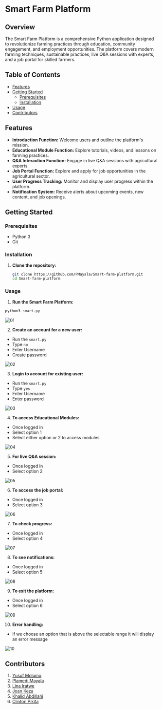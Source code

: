 # Smart Farm Platform

## Overview

The Smart Farm Platform is a comprehensive Python application designed to revolutionize farming practices through education, community engagement, and employment opportunities. The platform covers modern farming techniques, sustainable practices, live Q&A sessions with experts, and a job portal for skilled farmers.

## Table of Contents

- [Features](#features)
- [Getting Started](#getting-started)
  - [Prerequisites](#prerequisites)
  - [Installation](#installation)
- [Usage](#usage)
- [Contributors](#contributors)

## Features

- **Introduction Function:** Welcome users and outline the platform's mission.
- **Educational Module Function:** Explore tutorials, videos, and lessons on farming practices.
- **Q&A Interaction Function:** Engage in live Q&A sessions with agricultural experts.
- **Job Portal Function:** Explore and apply for job opportunities in the agricultural sector.
- **User Progress Tracking:** Monitor and display user progress within the platform.
- **Notification System:** Receive alerts about upcoming events, new content, and job openings.

## Getting Started

### Prerequisites

- Python 3
- Git

### Installation

1. **Clone the repository:**
   ```bash
   git clone https://github.com/PMayala/Smart-farm-platform.git
   cd Smart-farm-platform
   ```

### Usage 

1. **Run the Smart Farm Platform:**

```bash
python3 smart.py
```

![01](https://github.com/PMayala/Smart-farm-platform/assets/112552126/c8fb71c2-28cd-4d9e-94c5-f51dc06025d8)

2. **Create an account for a new user:**
- Run the `smart.py`
- Type `no`
- Enter Username
- Create password

![02](https://github.com/PMayala/Smart-farm-platform/assets/112552126/a242ece2-f4a1-455e-8284-2d79fa76b7f3)
  
3.  **Login to account for existing user:**
- Run the `smart.py`
- Type `yes`
- Enter Username
- Enter password

![03](https://github.com/PMayala/Smart-farm-platform/assets/112552126/00ba95df-8092-466b-8758-1435e209e806)
  
4.  **To access Educational Modules:**
- Once logged in
- Select option 1
- Select either option or 2 to access modules
  
![04](https://github.com/PMayala/Smart-farm-platform/assets/112552126/25ace220-30a9-4668-8a7d-7ec340e5e36d)

5.  **For live Q&A session:**
- Once logged in
- Select option 2
  
![05](https://github.com/PMayala/Smart-farm-platform/assets/112552126/1aef16df-a7d7-44c8-80f5-506b3d320ef6)

6.  **To access the job portal:**
- Once logged in
- Select option 3

![06](https://github.com/PMayala/Smart-farm-platform/assets/112552126/39f316c5-8e7b-443c-be31-c05f2635c484)

7.  **To check progress:**
- Once logged in
- Select option 4
  
![07](https://github.com/PMayala/Smart-farm-platform/assets/112552126/2d37c734-247b-46f0-81a8-2d1f45408231)

8.  **To see notifications:**
- Once logged in
- Select option 5
  
![08](https://github.com/PMayala/Smart-farm-platform/assets/112552126/27288591-f16b-414a-88d8-795764c52525)

9.  **To exit the platform:**
- Once logged in
- Select option 6
  
![09](https://github.com/PMayala/Smart-farm-platform/assets/112552126/7ac8e8de-3637-44a5-a01a-7fd4bc05a7e7)

10. **Error handling:**
- If we choose an option that is above the selectable range it will display an error message
  
![10](https://github.com/PMayala/Smart-farm-platform/assets/112552126/923ad2fe-d598-4980-883a-ca5582839c9c)

## Contributors
1. [Yusuf Molumo](https://github.com/yusufmolumo)
2. [Plamedi Mayala](https://github.com/PMayala)
3. [Lina Iratwe](https://github.com/Ms-Lina)
4. [Joan Keza](https://github.com/jkeza1)
5. [Khalid Abdillahi](https://github.com/Khaalid245)
6. [Clinton Pikita](https://github.com/Clint07-datascientist)
